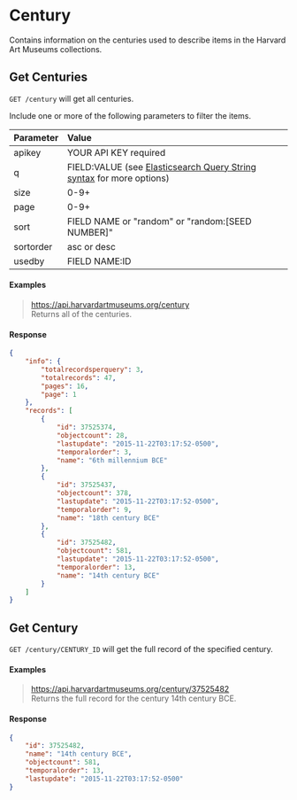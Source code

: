 # Century

Contains information on the centuries used to describe items in the Harvard Art Museums collections.

## Get Centuries

`GET /century` will get all centuries.

Include one or more of the following parameters to filter the items.

| Parameter | Value |
| :--------- | :----- |
| apikey | YOUR API KEY required |
| q | FIELD:VALUE (see [Elasticsearch Query String syntax](https://www.elastic.co/guide/en/elasticsearch/reference/7.17/query-dsl-query-string-query.html) for more options) |
| size | 0-9+ |
| page | 0-9+ |
| sort | FIELD NAME or "random" or "random:[SEED NUMBER]" |
| sortorder | asc or desc |
| usedby | FIELD NAME:ID |

#### Examples

> https://api.harvardartmuseums.org/century  
> Returns all of the centuries.  

#### Response

```json
{
    "info": {
        "totalrecordsperquery": 3,
        "totalrecords": 47,
        "pages": 16,
        "page": 1
    },
    "records": [
        {
            "id": 37525374,
            "objectcount": 28,
            "lastupdate": "2015-11-22T03:17:52-0500",
            "temporalorder": 3,
            "name": "6th millennium BCE"
        },
        {
            "id": 37525437,
            "objectcount": 378,
            "lastupdate": "2015-11-22T03:17:52-0500",
            "temporalorder": 9,
            "name": "18th century BCE"
        },
        {
            "id": 37525482,
            "objectcount": 581,
            "lastupdate": "2015-11-22T03:17:52-0500",
            "temporalorder": 13,
            "name": "14th century BCE"
        }
    ]
}
```

## Get Century

`GET /century/CENTURY_ID` will get the full record of the specified century.

#### Examples

> https://api.harvardartmuseums.org/century/37525482   
> Returns the full record for the century 14th century BCE.  

#### Response

```json
{
    "id": 37525482,
    "name": "14th century BCE",
    "objectcount": 581,
    "temporalorder": 13,
    "lastupdate": "2015-11-22T03:17:52-0500"
}
```